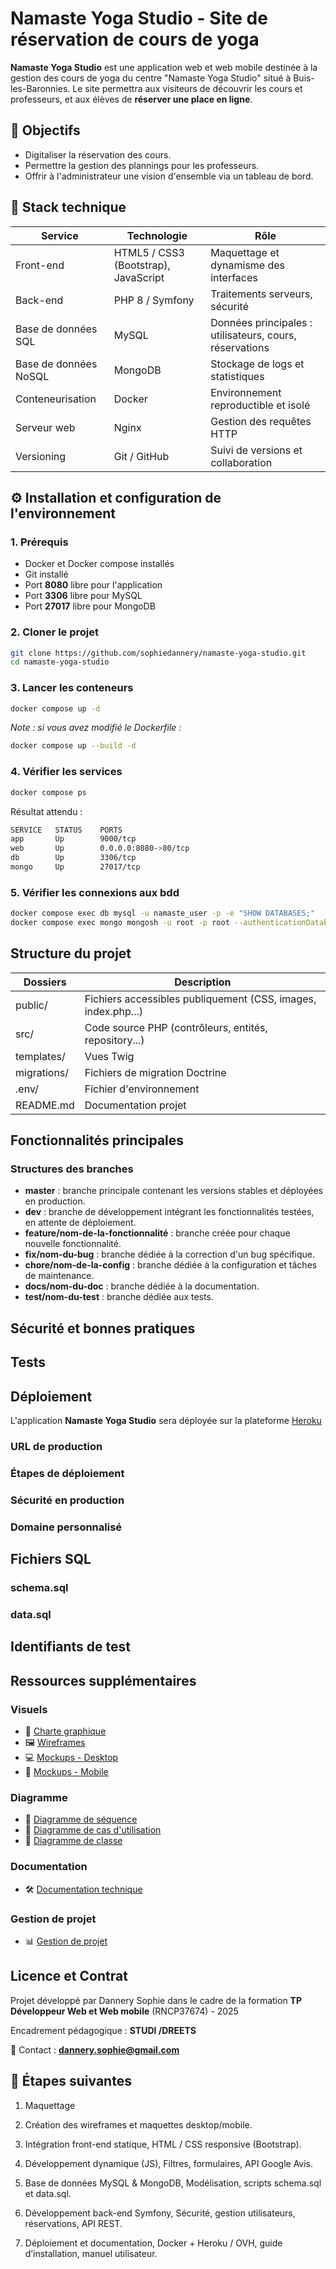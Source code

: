 # Namaste Yoga Studio - Site de réservation de cours de yoga

**Namaste Yoga Studio** est une application web et web mobile destinée à la gestion des cours de yoga du centre "Namaste Yoga Studio" situé à Buis-les-Baronnies.
Le site permettra aux visiteurs de découvrir les cours et professeurs, et aux élèves de **réserver une place en ligne**.

## 🎯 Objectifs

- Digitaliser la réservation des cours.
- Permettre la gestion des plannings pour les professeurs.
- Offrir à l'administrateur une vision d'ensemble via un tableau de bord.

## 🧩 Stack technique

| Service               | Technologie                          | Rôle                                                    |
| --------------------- | ------------------------------------ | ------------------------------------------------------- |
| Front-end             | HTML5 / CSS3 (Bootstrap), JavaScript | Maquettage et dynamisme des interfaces                  |
| Back-end              | PHP 8 / Symfony                      | Traitements serveurs, sécurité                          |
| Base de données SQL   | MySQL                                | Données principales : utilisateurs, cours, réservations |
| Base de données NoSQL | MongoDB                              | Stockage de logs et statistiques                        |
| Conteneurisation      | Docker                               | Environnement reproductible et isolé                    |
| Serveur web           | Nginx                                | Gestion des requêtes HTTP                               |
| Versioning            | Git / GitHub                         | Suivi de versions et collaboration                      |

## ⚙️ Installation et configuration de l'environnement

### 1. Prérequis

- Docker et Docker compose installés
- Git installé
- Port **8080** libre pour l'application
- Port **3306** libre pour MySQL
- Port **27017** libre pour MongoDB

### 2. Cloner le projet

```bash
git clone https://github.com/sophiedannery/namaste-yoga-studio.git
cd namaste-yoga-studio
```

### 3. Lancer les conteneurs

```bash
docker compose up -d
```

_Note : si vous avez modifié le Dockerfile :_

```bash
docker compose up --build -d
```

### 4. Vérifier les services

```bash
docker compose ps
```

Résultat attendu :

```bash
SERVICE   STATUS    PORTS
app       Up        9000/tcp
web       Up        0.0.0.0:8080->80/tcp
db        Up        3306/tcp
mongo     Up        27017/tcp
```

### 5. Vérifier les connexions aux bdd

```bash
docker compose exec db mysql -u namaste_user -p -e "SHOW DATABASES;"
docker compose exec mongo mongosh -u root -p root --authenticationDatabase admin --eval "show dbs"
```

## Structure du projet

| Dossiers      | Description                                                   |
| ------------- | ------------------------------------------------------------- |
| public/       | Fichiers accessibles publiquement (CSS, images, index.php...) |
| src/          | Code source PHP (contrôleurs, entités, repository...)         |
| templates/    | Vues Twig                                                     |
| migrations/   | Fichiers de migration Doctrine                                |
| .env/         | Fichier d'environnement                                       |
| README.md     | Documentation projet                                          |

## Fonctionnalités principales

### Structures des branches

- **master** : branche principale contenant les versions stables et déployées en production.
- **dev** : branche de développement intégrant les fonctionnalités testées, en attente de déploiement.
- **feature/nom-de-la-fonctionnalité** : branche créée pour chaque nouvelle fonctionnalité.
- **fix/nom-du-bug** : branche dédiée à la correction d'un bug spécifique.
- **chore/nom-de-la-config** : branche dédiée à la configuration et tâches de maintenance.
- **docs/nom-du-doc** : branche dédiée à la documentation.
- **test/nom-du-test** : branche dédiée aux tests.

## Sécurité et bonnes pratiques

## Tests


## Déploiement
L'application **Namaste Yoga Studio** sera déployée sur la plateforme [Heroku](https://www.heroku.com/)

### URL de production

### Étapes de déploiement

### Sécurité en production

### Domaine personnalisé

## Fichiers SQL

### schema.sql
### data.sql

## Identifiants de test




## Ressources supplémentaires

### Visuels

- 🎨 [Charte graphique]()
- 🖼️ [Wireframes]()
- 💻 [Mockups - Desktop]()
- 📱 [Mockups - Mobile]()

### Diagramme

- 🧩 [Diagramme de séquence]()
- 🧩 [Diagramme de cas d'utilisation]()
- 🧩 [Diagramme de classe]()

### Documentation

- 🛠️ [Documentation technique]()

### Gestion de projet

- 📊 [Gestion de projet](https://www.notion.so/Namaste-Yoga-Studio-28d87135a9b280e19d3de692920d3e04)

## Licence et Contrat

Projet développé par Dannery Sophie dans le cadre de la formation **TP Développeur Web et Web mobile** (RNCP37674) - 2025

Encadrement pédagogique : **STUDI /DREETS**

📧 Contact : **dannery.sophie@gmail.com**


## 🚀 Étapes suivantes

1. Maquettage

2. Création des wireframes et maquettes desktop/mobile.

3. Intégration front-end statique, HTML / CSS responsive (Bootstrap).

4. Développement dynamique (JS), Filtres, formulaires, API Google Avis.

5. Base de données MySQL & MongoDB, Modélisation, scripts schema.sql et data.sql.

6. Développement back-end Symfony, Sécurité, gestion utilisateurs, réservations, API REST.

7. Déploiement et documentation, Docker + Heroku / OVH, guide d’installation, manuel utilisateur.